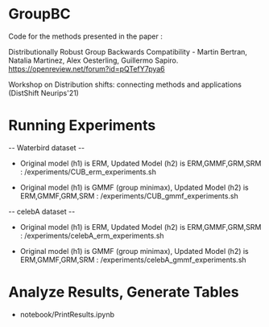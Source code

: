 # GroupBC

Code for the methods presented in the paper :

Distributionally Robust Group Backwards Compatibility - Martin Bertran, Natalia Martinez, Alex Oesterling, Guillermo Sapiro.
https://openreview.net/forum?id=pQTefY7pya6

Workshop on Distribution shifts: connecting methods and applications (DistShift Neurips'21)


# Running Experiments

-- Waterbird dataset --

* Original model (h1) is ERM, Updated Model (h2) is ERM,GMMF,GRM,SRM :  /experiments/CUB_erm_experiments.sh  

* Original model (h1) is GMMF (group minimax), Updated Model (h2) is ERM,GMMF,GRM,SRM :  /experiments/CUB_gmmf_experiments.sh  


-- celebA dataset --

* Original model (h1) is ERM, Updated Model (h2) is ERM,GMMF,GRM,SRM :  /experiments/celebA_erm_experiments.sh  

* Original model (h1) is GMMF (group minimax), Updated Model (h2) is ERM,GMMF,GRM,SRM :  /experiments/celebA_gmmf_experiments.sh  

# Analyze Results, Generate Tables 

* notebook/PrintResults.ipynb



